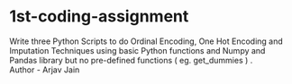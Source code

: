# 1st-coding-assignment
Write three Python Scripts to do Ordinal Encoding, One Hot Encoding and Imputation Techniques using basic Python functions and Numpy and Pandas library but no pre-defined functions ( eg. get_dummies ) .
<br>
Author - Arjav Jain
